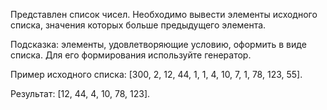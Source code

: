 Представлен список чисел. Необходимо вывести элементы исходного списка, значения которых больше предыдущего элемента.

Подсказка: элементы, удовлетворяющие условию, оформить в виде списка. Для его формирования используйте генератор.

Пример исходного списка: [300, 2, 12, 44, 1, 1, 4, 10, 7, 1, 78, 123, 55].

Результат: [12, 44, 4, 10, 78, 123].
